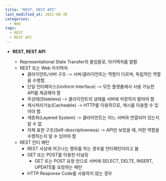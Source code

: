 ```yaml
---
title: "REST, REST API"
last_modified_at: 2021-08-30
categories:
  - Web
tags:
  - REST
  - REST API
---
```


- **REST, REST API**

  - Representational State Transfer의 줄임말로, 아키텍처를 말함
  - REST 또는 Web 아키텍처
    - 클라이언트/서버 구조 -> 서버/클라이언트는 역할이 다르며, 독립적인 역할을 수행함.
    - 단일 인터페이스(Uniform Interface) -> 모든 플랫폼에서 사용 가능한 API를 제공해야 함
    - 무상태(Stateless) -> 클라이언트의 상태를 서버에 저장하지 말아야 함
    - 캐시처리가능(Cacheable) -> HTTP를 이용하므로, 캐시를 이용할 수 있어야 함. 
    - 계층화(Layered System) -> 클라이언트는 어느 서버와 연결되어 있는지 알 수 없
    - 자체 표현 구조(Self-descriptiveness) -> API만 보았을 때, 어떤 역할을 수행하는지 알 수 있어야 함
  - REST 안티 패턴
    - REST 사상에 어긋나는 행위를 하는 경우를 안티패턴이라고 봄
    - GET 또는 POST를 이용한 터널링
      - GET 또는 POST 요청 만으로 서버에 SELECT, DELTE, INSERT, UPDATE를 요청하는 패턴
    - HTTP Response Code를 사용하지 않는 경우

